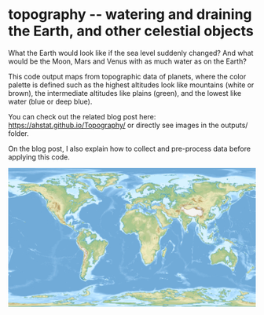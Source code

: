 # topography -- watering and draining the Earth, and other celestial objects

What the Earth would look like if the sea level suddenly changed?
And what would be the Moon, Mars and Venus with as much water as on the Earth?

This code output maps from topographic data of planets, where the color palette 
is defined such as the highest altitudes look like mountains (white or brown),
the intermediate altitudes like plains (green), and the lowest like water 
(blue or deep blue).

You can check out the related blog post here: https://ahstat.github.io/Topography/
or directly see images in the outputs/ folder.

On the blog post, I also explain how to collect and pre-process data before
applying this code.

![World with 100m increase of sea level](outputs/world/outputs1920/world100.png) 


